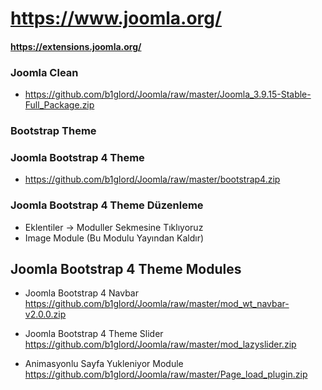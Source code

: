 # https://www.joomla.org/ #
#### https://extensions.joomla.org/

### Joomla Clean
- https://github.com/b1glord/Joomla/raw/master/Joomla_3.9.15-Stable-Full_Package.zip


### Bootstrap Theme

### Joomla Bootstrap 4 Theme
- https://github.com/b1glord/Joomla/raw/master/bootstrap4.zip

### Joomla Bootstrap 4 Theme Düzenleme
- Eklentiler -> Moduller Sekmesine Tıklıyoruz
- Image Module (Bu Modulu Yayından Kaldır)


## Joomla Bootstrap 4 Theme Modules

- Joomla Bootstrap 4 Navbar
https://github.com/b1glord/Joomla/raw/master/mod_wt_navbar-v2.0.0.zip

- Joomla Bootstrap 4 Theme Slider
https://github.com/b1glord/Joomla/raw/master/mod_lazyslider.zip

- Animasyonlu Sayfa Yukleniyor Module
https://github.com/b1glord/Joomla/raw/master/Page_load_plugin.zip
